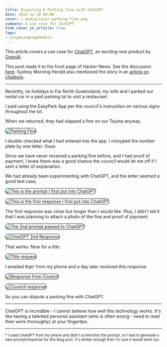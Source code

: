 ```yaml
---
title: Disputing A Parking Fine with ChatGPT
date: 2022-12-10 00:00
cover: /_media/cover-parking-fine.png
summary: A use case for ChatGPT
hide_cover_in_article: true
tags:
- LargeLanguageModels
---
```


This article covers a use case for [ChatGPT](https://chat.openai.com/), an exciting new product by [OpenAI](https://chat.openai.com/).

This post made it to the front page of Hacker News. See the discussion [here](https://news.ycombinator.com/item?id=33937753). Sydney Morning Herald also mentioned the story in an [article on chatbots](https://www.smh.com.au/technology/will-ai-rescue-us-from-the-yoke-of-futile-jobs-20221213-p5c5zj.html).

---
<style>
img {
    border: 1px solid #000;
   border-radius: 8px;
}
</style>

Recently, on holidays in Far North Queensland, my wife and I parked our rental car in a paid parking lot to visit a restaurant.

I paid using the EasyPark App per the council's instruction on various signs throughout the lot.

When we returned, they had slapped a fine on our Toyota anyway.

![Parking Fine](/_media/chatgpt1-parking-fine.png)

I double-checked what I had entered into the app. I mistyped the number plate by one letter. Oops.

Since we have never received a parking fine before, and I had proof of payment, I knew there was a good chance the council would let me off if I sent a letter of explanation.

We had already been experimenting with ChatGPT, and the letter seemed a good test case.

![This is the prompt I first put into ChatGPT](/_media/chatgpt1-prompt1.png)

![This is the first response I first put into ChatGPT](/_media/chatgpt1-response1.png)

The first response was close but longer than I would like. Plus, I didn't tell it that I was planning to attach a photo of the fine and proof of payment.

![The 2nd prompt passed to ChatGPT](/_media/chatgpt1-prompt2-response2.png)

![ChatGPT 2nd Response](_media/chatgpt1-response2.png)

That works. Now for a title.

![Title request](/_media/chatgpt1-title.png)

I emailed that<small>*</small> from my phone and a day later received this response.

![Response from Council](_media/chatgpt1-response-email.png)

![Council response](_media/chatgpt1-council-response.png)

So you can dispute a parking fine with ChatGPT.

---

ChatGPT is incredible - I cannot believe how well this technology works. It's like having a talented personal assistant (who is often wrong - need to read their work thoroughly) at your fingertips.

---

<small>
* I used ChatGPT from my phone and didn't screenshot the prompt, so I had to generate a new prompt/response for this blog post. It's similar enough that I'm sure it would work too.
</small>

